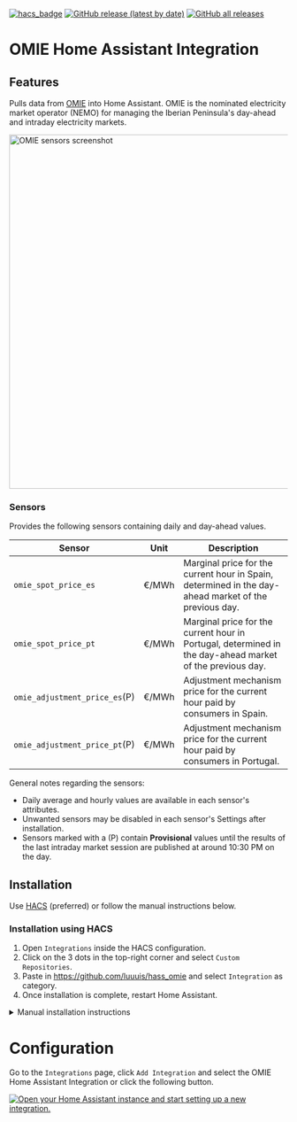 [![hacs_badge](https://img.shields.io/badge/HACS-Custom-yellow.svg?style=for-the-badge)](https://github.com/custom-components/hacs) [![GitHub release (latest by date)](https://img.shields.io/github/v/release/luuuis/hass_omie?label=Latest%20release&style=for-the-badge)](https://github.com/luuuis/hass_omie/releases) [![GitHub all releases](https://img.shields.io/github/downloads/luuuis/hass_omie/total?style=for-the-badge)](https://github.com/luuuis/hass_omie/releases)

# OMIE Home Assistant Integration

## Features

Pulls data from [OMIE](https://omie.es) into Home Assistant. OMIE is the nominated electricity market operator (NEMO)
for managing the Iberian Peninsula's day-ahead and intraday electricity markets.

<img alt="OMIE sensors screenshot" src="https://user-images.githubusercontent.com/161006/235292328-14b232dd-9d64-4030-a297-53e10a345cf1.jpg" width="640"></img>

### Sensors

Provides the following sensors containing daily and day-ahead values.

| Sensor                        | Unit  | Description                                                                                              |
|-------------------------------|:-----:|----------------------------------------------------------------------------------------------------------|
| `omie_spot_price_es`          | €/MWh | Marginal price for the current hour in Spain, determined in the day-ahead market of the previous day.    |
| `omie_spot_price_pt`          | €/MWh | Marginal price for the current hour in Portugal, determined in the day-ahead market of the previous day. |
| `omie_adjustment_price_es`(P) | €/MWh | Adjustment mechanism price for the current hour paid by consumers in Spain.                              |
| `omie_adjustment_price_pt`(P) | €/MWh | Adjustment mechanism price for the current hour paid by consumers in Portugal.                           |

General notes regarding the sensors:

* Daily average and hourly values are available in each sensor's attributes.
* Unwanted sensors may be disabled in each sensor's Settings after installation.
* Sensors marked with a (P) contain **Provisional** values until the results of the last intraday market session are
  published at around 10:30 PM on the day.

## Installation

Use [HACS](https://hacs.xyz) (preferred) or follow the manual instructions below.

### Installation using HACS

1. Open `Integrations` inside the HACS configuration.
1. Click on the 3 dots in the top-right corner and select `Custom Repositories`.
1. Paste in https://github.com/luuuis/hass_omie and select `Integration` as category.
1. Once installation is complete, restart Home Assistant.

<details>
  <summary>Manual installation instructions</summary>

### **Manual installation**

1. Download `hass_omie.zip` from the latest release in https://github.com/luuuis/hass_omie/releases/latest
2. Unzip into `<hass_folder>/config/custom_components`
    ```shell
    $ unzip hass_omie.zip -d <hass_folder>/custom_components/omie
    ```
3. Restart Home Assistant

</details>

# Configuration

Go to the `Integrations` page, click `Add Integration` and select the OMIE Home Assistant Integration or click the
following button.

[![Open your Home Assistant instance and start setting up a new integration.](https://my.home-assistant.io/badges/config_flow_start.svg)](https://my.home-assistant.io/redirect/config_flow_start/?domain=omie)

